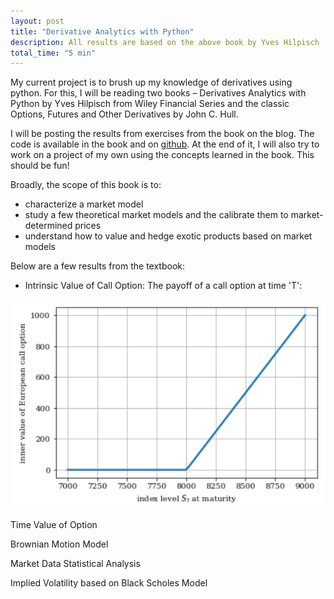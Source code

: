 ```yaml
---
layout: post
title: "Derivative Analytics with Python"
description: All results are based on the above book by Yves Hilpisch
total_time: "5 min"
---
```


My current project is to brush up my knowledge of derivatives using python. For this, I will be reading two books – Derivatives Analytics with Python by Yves Hilpisch from Wiley Financial Series and the classic Options, Futures and Other Derivatives by John C. Hull.


I will be posting the results from exercises from the book on the blog. The code is available in the book and on [github](https://github.com/yhilpisch/dawp). At the end of it, I will also try to work on a project of my own using the concepts learned in the book. This should be fun!


Broadly, the scope of this book is to: 
* characterize a market model
* study a few theoretical market models and the calibrate them to market-determined prices
* understand how to value and hedge exotic products based on market models


Below are a few results from the textbook:


* Intrinsic Value of Call Option: The payoff of a call option at time 'T':

![alt text](https://github.com/meghanayerabati/meghanayerabati.github.io/raw/master/Projects/_posts/call_option_payoff.PNG "Call option payoff")

Time Value of Option

Brownian Motion Model

Market Data Statistical Analysis

Implied Volatility based on Black Scholes Model 